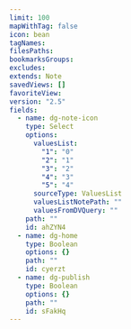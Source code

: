 ```yaml
---
limit: 100
mapWithTag: false
icon: bean
tagNames: 
filesPaths: 
bookmarksGroups: 
excludes: 
extends: Note
savedViews: []
favoriteView: 
version: "2.5"
fields:
  - name: dg-note-icon
    type: Select
    options:
      valuesList:
        "1": "0"
        "2": "1"
        "3": "2"
        "4": "3"
        "5": "4"
      sourceType: ValuesList
      valuesListNotePath: ""
      valuesFromDVQuery: ""
    path: ""
    id: ahZYN4
  - name: dg-home
    type: Boolean
    options: {}
    path: ""
    id: cyerzt
  - name: dg-publish
    type: Boolean
    options: {}
    path: ""
    id: sFakHq
---
```


